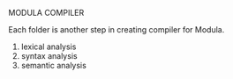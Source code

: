 MODULA COMPILER

Each folder is another step in creating compiler for Modula.

1. lexical analysis
2. syntax analysis
3. semantic analysis
